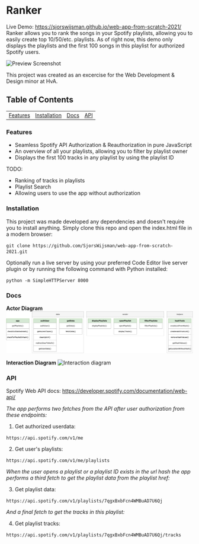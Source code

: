 # Ranker
Live Demo: https://sjorswijsman.github.io/web-app-from-scratch-2021/  
Ranker allows you to rank the songs in your Spotify playlists, allowing you to easily create top 10/50/etc. playlists. As of right now, this demo only displays the playlists and the first 100 songs in this playlist for authorized Spotify users.

![Preview Screenshot](https://i.ibb.co/YbZxtyb/Screenshot-2021-03-03-at-10-32-00.png)

This project was created as an excercise for the Web Development & Design minor at HvA.

## Table of Contents
<table>
    <tr>
        <td align="center"><a href="#features">Features<a></td>
        <td align="center"><a href="#installation">Installation<a></td>
        <td align="center"><a href="#docs">Docs<a></td>
        <td align="center"><a href="#api">API<a></td>
    </tr>
</table>
          
### Features
- Seamless Spotify API Authorization & Reauthorization in pure JavaScript
- An overview of all your playlists, allowing you to filter by playlist owner
- Displays the first 100 tracks in any playlist by using the playlist ID

TODO:
- Ranking of tracks in playlists
- Playlist Search
- Allowing users to use the app without authorization

### Installation
This project was made developed any dependencies and doesn't require you to install anything. Simply clone this repo and open the index.html file in a modern browser:
```
git clone https://github.com/SjorsWijsman/web-app-from-scratch-2021.git
```
Optionally run a live server by using your preferred Code Editor live server plugin or by running the following command with Python installed:
```
python -m SimpleHTTPServer 8000  
```

### Docs
**Actor Diagram** 
![Actor diagram](https://github.com/SjorsWijsman/web-app-from-scratch-2021/blob/master/docs/actordiagram.png?raw=true)

**Interaction Diagram**
![Interaction diagram]()

### API
Spotify Web API docs: https://developer.spotify.com/documentation/web-api/

_The app performs two fetches from the API after user authorization from these endpoints:_  

1. Get authorized userdata:
```
https://api.spotify.com/v1/me
```
2. Get user's playlists:
```
https://api.spotify.com/v1/me/playlists
```
_When the user opens a playlist or a playlist ID exists in the url hash the app performs a third fetch to get the playlist data from the playlist href:_

3. Get playlist data:
```
https://api.spotify.com/v1/playlists/7qgxBxbFcn4WMBuAD7U6Qj
```
_And a final fetch to get the tracks in this playlist:_

4. Get playlist tracks:
```
https://api.spotify.com/v1/playlists/7qgxBxbFcn4WMBuAD7U6Qj/tracks
```
